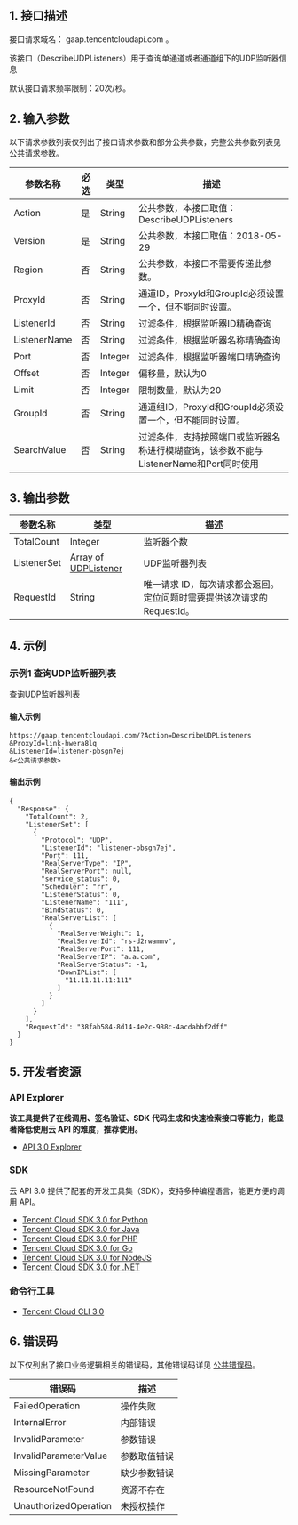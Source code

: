 ## 1. 接口描述

接口请求域名： gaap.tencentcloudapi.com 。

该接口（DescribeUDPListeners）用于查询单通道或者通道组下的UDP监听器信息

默认接口请求频率限制：20次/秒。

## 2. 输入参数

以下请求参数列表仅列出了接口请求参数和部分公共参数，完整公共参数列表见 [公共请求参数](/document/api/608/36935)。

| 参数名称 | 必选 | 类型 | 描述 |
|---------|---------|---------|---------|
| Action | 是 | String | 公共参数，本接口取值：DescribeUDPListeners |
| Version | 是 | String | 公共参数，本接口取值：2018-05-29 |
| Region | 否 | String | 公共参数，本接口不需要传递此参数。 |
| ProxyId | 否 | String | 通道ID，ProxyId和GroupId必须设置一个，但不能同时设置。 |
| ListenerId | 否 | String | 过滤条件，根据监听器ID精确查询 |
| ListenerName | 否 | String | 过滤条件，根据监听器名称精确查询 |
| Port | 否 | Integer | 过滤条件，根据监听器端口精确查询 |
| Offset | 否 | Integer | 偏移量，默认为0 |
| Limit | 否 | Integer | 限制数量，默认为20 |
| GroupId | 否 | String | 通道组ID，ProxyId和GroupId必须设置一个，但不能同时设置。 |
| SearchValue | 否 | String | 过滤条件，支持按照端口或监听器名称进行模糊查询，该参数不能与ListenerName和Port同时使用 |

## 3. 输出参数

| 参数名称 | 类型 | 描述 |
|---------|---------|---------|
| TotalCount | Integer | 监听器个数|
| ListenerSet | Array of [UDPListener](/document/api/608/37023#UDPListener) | UDP监听器列表|
| RequestId | String | 唯一请求 ID，每次请求都会返回。定位问题时需要提供该次请求的 RequestId。|

## 4. 示例

### 示例1 查询UDP监听器列表

查询UDP监听器列表

#### 输入示例

```
https://gaap.tencentcloudapi.com/?Action=DescribeUDPListeners
&ProxyId=link-hwera8lq
&ListenerId=listener-pbsgn7ej
&<公共请求参数>
```

#### 输出示例

```
{
  "Response": {
    "TotalCount": 2,
    "ListenerSet": [
      {
        "Protocol": "UDP",
        "ListenerId": "listener-pbsgn7ej",
        "Port": 111,
        "RealServerType": "IP",
        "RealServerPort": null,
        "service_status": 0,
        "Scheduler": "rr",
        "ListenerStatus": 0,
        "ListenerName": "111",
        "BindStatus": 0,
        "RealServerList": [
          {
            "RealServerWeight": 1,
            "RealServerId": "rs-d2rwammv",
            "RealServerPort": 111,
            "RealServerIP": "a.a.com",
            "RealServerStatus": -1,
            "DownIPList": [
              "11.11.11.11:111"
            ]
          }
        ]
      }
    ],
    "RequestId": "38fab584-8d14-4e2c-988c-4acdabbf2dff"
  }
}
```


## 5. 开发者资源

### API Explorer

**该工具提供了在线调用、签名验证、SDK 代码生成和快速检索接口等能力，能显著降低使用云 API 的难度，推荐使用。**

* [API 3.0 Explorer](https://console.cloud.tencent.com/api/explorer?Product=gaap&Version=2018-05-29&Action=DescribeUDPListeners)

### SDK

云 API 3.0 提供了配套的开发工具集（SDK），支持多种编程语言，能更方便的调用 API。

* [Tencent Cloud SDK 3.0 for Python](https://github.com/TencentCloud/tencentcloud-sdk-python)
* [Tencent Cloud SDK 3.0 for Java](https://github.com/TencentCloud/tencentcloud-sdk-java)
* [Tencent Cloud SDK 3.0 for PHP](https://github.com/TencentCloud/tencentcloud-sdk-php)
* [Tencent Cloud SDK 3.0 for Go](https://github.com/TencentCloud/tencentcloud-sdk-go)
* [Tencent Cloud SDK 3.0 for NodeJS](https://github.com/TencentCloud/tencentcloud-sdk-nodejs)
* [Tencent Cloud SDK 3.0 for .NET](https://github.com/TencentCloud/tencentcloud-sdk-dotnet)

### 命令行工具

* [Tencent Cloud CLI 3.0](https://cloud.tencent.com/document/product/440/6176)

## 6. 错误码

以下仅列出了接口业务逻辑相关的错误码，其他错误码详见 [公共错误码](/document/api/608/36938#.E5.85.AC.E5.85.B1.E9.94.99.E8.AF.AF.E7.A0.81)。

| 错误码 | 描述 |
|---------|---------|
| FailedOperation | 操作失败 |
| InternalError | 内部错误 |
| InvalidParameter | 参数错误 |
| InvalidParameterValue | 参数取值错误 |
| MissingParameter | 缺少参数错误 |
| ResourceNotFound | 资源不存在 |
| UnauthorizedOperation | 未授权操作 |
